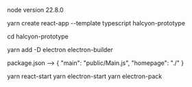 node version 22.8.0

yarn create react-app --template typescript halcyon-prototype

cd halcyon-prototype

yarn add -D electron electron-builder

package.json -->
{
  "main": "public/Main.js",
  "homepage": "./"
}

yarn react-start
yarn electron-start
yarn electron-pack